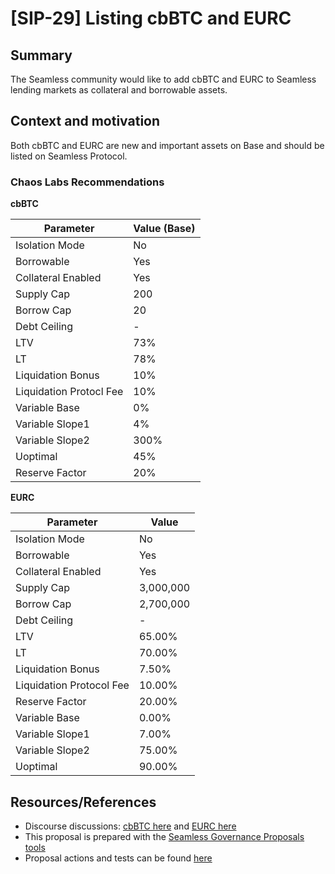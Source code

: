 # [SIP-29] Listing cbBTC and EURC

## Summary

The Seamless community would like to add cbBTC and EURC to Seamless lending markets as collateral and borrowable assets.

## Context and motivation

Both cbBTC and EURC are new and important assets on Base and should be listed on Seamless Protocol.

### Chaos Labs Recommendations

**cbBTC**

|Parameter | Value (Base)|
|--|--|
|Isolation Mode | No|
|Borrowable | Yes|
|Collateral Enabled | Yes|
|Supply Cap | 200|
|Borrow Cap | 20|
|Debt Ceiling | -|
|LTV | 73%|
|LT | 78%|
|Liquidation Bonus | 10%|
|Liquidation Protocl Fee | 10%|
|Variable Base | 0%|
|Variable Slope1 | 4%|
|Variable Slope2 | 300%|
|Uoptimal | 45%|
|Reserve Factor | 20%|

**EURC**

|Parameter| Value|
|--|--|
|Isolation Mode | No|
|Borrowable | Yes|
|Collateral Enabled | Yes|
|Supply Cap | 3,000,000|
|Borrow Cap | 2,700,000|
|Debt Ceiling | -|
|LTV | 65.00%|
|LT | 70.00%|
|Liquidation Bonus | 7.50%|
|Liquidation Protocol Fee | 10.00%|
|Reserve Factor | 20.00%|
|Variable Base | 0.00%|
|Variable Slope1 | 7.00%|
|Variable Slope2 | 75.00%|
|Uoptimal | 90.00%|

## Resources/References

- Discourse discussions: [cbBTC here](https://seamlessprotocol.discourse.group/t/pcp-support-cbbtc-on-seamless/571) and [EURC here](https://seamlessprotocol.discourse.group/t/pcp-support-eurc-on-seamless/567)
- This proposal is prepared with the [Seamless Governance Proposals tools](https://github.com/seamless-protocol/gov-proposals)
- Proposal actions and tests can be found [here](https://github.com/seamless-protocol/gov-proposals/tree/main/proposals/sip_29_listing_cbBTC_and_EURC)
